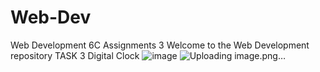 # Web-Dev
Web Development 6C Assignments 3
Welcome to the Web Development repository
TASK 3 Digital Clock
![image](https://github.com/Shaheer66/Web-Dev-Assignments/assets/97315617/1487771a-16b9-44d4-a687-c4c1edd7fcff)
![Uploading image.png…]()




